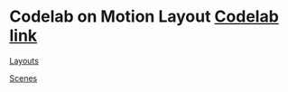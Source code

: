 # Codelab on Motion Layout [Codelab link](https://codelabs.developers.google.com/codelabs/motion-layout/index.html?index=../..index#0)

[Layouts](/26_MotionLayout/Codelab_recipes/app/src/main/res/layout)

[Scenes](/26_MotionLayout/Codelab_recipes/app/src/main/res/xml)
